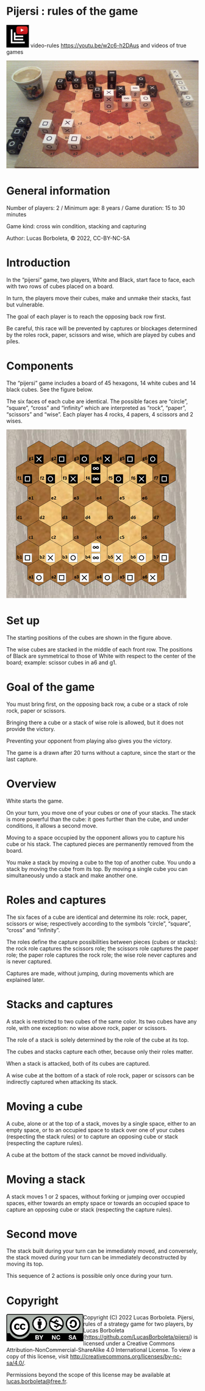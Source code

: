 # Pijersi : rules of the game

<a href="https://www.youtube.com/@lucasborboleta"><img src="./pictures/Lucas-Borboleta-filigrane.png" style="zoom:40%;" /></a> video-rules https://youtu.be/w2c6-h2DAus and videos of true games

![](./pictures/Pijersi-situation.jpg)

# General information

Number of players: 2 / Minimum age: 8 years / Game duration: 15 to 30 minutes

Game kind: cross win condition, stacking and capturing

Author: Lucas Borboleta, © 2022, CC-BY-NC-SA

# Introduction

In the “pijersi” game, two players, White and Black, start face to face, each with two rows of cubes placed on a board.

In turn, the players move their cubes, make and unmake their stacks, fast but vulnerable.

The goal of each player is to reach the opposing back row first.

Be careful, this race will be prevented by captures or blockages determined by the roles rock, paper, scissors and wise, which are played by cubes and piles.

# Components

The “pijersi” game includes a board of 45 hexagons, 14 white cubes and 14 black cubes. See the figure below.

The six faces of each cube are identical. The possible faces are “circle”, “square”, “cross” and “infinity” which are interpreted as “rock”, “paper”, “scissors” and “wise”. Each player has 4 rocks, 4 papers, 4 scissors and 2 wises.

<img src="./pictures/pijersi-positions-initiales.png" style="zoom:70%;" />

# Set up

The starting positions of the cubes are shown in the figure above.

The wise cubes are stacked in the middle of each front row. The positions of Black are symmetrical to those of White with respect to the center of the board; example: scissor cubes in a6 and g1.

# Goal of the game

You must bring first, on the opposing back row, a cube or a stack of role rock, paper or scissors.

Bringing there a cube or a stack of wise role is allowed, but it does not provide the victory.

Preventing your opponent from playing also gives you the victory.

The game is a drawn after 20 turns without a capture, since the start or the last capture.

# Overview

White starts the game.

On your turn, you move one of your cubes or one of your stacks. The stack is more powerful than the cube: it goes further than the cube, and under conditions, it allows a second move.

Moving to a space occupied by the opponent allows you to capture his cube or his stack. The captured pieces are permanently removed from the board.

You make a stack by moving a cube to the top of another cube. You undo a stack by moving the cube from its top. By moving a single cube you can simultaneously undo a stack and make another one.

# Roles and captures

The six faces of a cube are identical and determine its role: rock, paper, scissors or wise; respectively according to the symbols “circle”, “square”, “cross” and “infinity”.

The roles define the capture possibilities between pieces (cubes or stacks): the rock role captures the scissors role; the scissors role captures the paper role; the  paper role captures the rock role; the wise role never captures and is never captured.

Captures are made, without jumping, during movements which are explained later.

# Stacks and captures

A stack is restricted to two cubes of the same color. Its two cubes have any role, with one exception: no wise above rock, paper or scissors.

The role of a stack is solely determined by the role of the cube at its top.

The cubes and stacks capture each other, because only their roles matter.

When a stack is attacked, both of its cubes are captured.

A wise cube at the bottom of a stack of role rock, paper or scissors  can be indirectly captured when attacking its stack.

# Moving a cube

A cube, alone or at the top of a stack, moves by a single space, either to an empty space, or to an occupied space to stack over one of your cubes (respecting the stack rules) or to capture an opposing cube or stack (respecting the capture rules).

A cube at the bottom of the stack cannot be moved individually.

# Moving a stack

A stack moves 1 or 2 spaces, without forking or jumping over occupied spaces, either towards an empty space or towards an occupied space to capture an opposing cube or stack (respecting the capture rules).

# Second move

The stack built during your turn can be immediately moved, and conversely, the stack moved during your turn can be immediately deconstructed by moving its top.

This sequence of 2 actions is possible only once during your turn.

<div style="page-break-after: always;"></div>

# Copyright

<img src="./pictures/CC-BY-NC-SA-bis.png" style="zoom:50%;" align="left"/>

Copyright (C) 2022 Lucas Borboleta. Pijersi, rules of a strategy game for two players, by Lucas Borboleta (https://github.com/LucasBorboleta/pijersi) is licensed under a Creative Commons Attribution-NonCommercial-ShareAlike 4.0 International License. To view a copy of this license, visit http://creativecommons.org/licenses/by-nc-sa/4.0/.

Permissions beyond the scope of this license may be available at [lucas.borboleta@free.fr](mailto:lucas.borboleta@free.fr).

